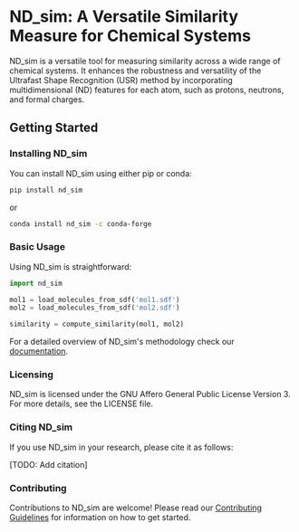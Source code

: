 # ND_sim: A Versatile Similarity Measure for Chemical Systems

ND_sim is a versatile tool for measuring similarity across a wide range of chemical systems. It enhances the robustness and versatility of the Ultrafast Shape Recognition (USR) method by incorporating multidimensional (ND) features for each atom, such as protons, neutrons, and formal charges.

## Getting Started

### Installing ND_sim

You can install ND_sim using either pip or conda:

```bash
pip install nd_sim
```
or 

```bash
conda install nd_sim -c conda-forge
```

### Basic Usage

Using ND_sim is straightforward:

```python
import nd_sim

mol1 = load_molecules_from_sdf('mol1.sdf')
mol2 = load_molecules_from_sdf('mol2.sdf')

similarity = compute_similarity(mol1, mol2)

```
For a detailed overview of ND_sim's methodology check our [documentation](file:///Users/marcellocostamagna/ND_sim/docs/build/html/index.html).


### Licensing

ND_sim is licensed under the GNU Affero General Public License Version 3. For more details, see the LICENSE file.

### Citing ND_sim

If you use ND_sim in your research, please cite it as follows:

[TODO: Add citation]

### Contributing

Contributions to ND_sim are welcome! Please read our [Contributing Guidelines]() for information on how to get started.


